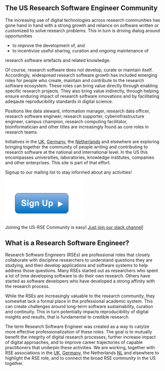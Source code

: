 
## The US Research Software Engineer Community

The increasing use of digital technologies across research communities has gone hand
in hand with a strong growth and reliance on software written or customized to solve
research problems. This in turn is driving dialog around opportunities 

  * to improve the development of, and
  * to incentivize useful sharing, curation and ongoing maintenance of 
  
research software artefacts and related knowledge.

Of course, research software does not develop, curate or maintain itself. Accordingly, 
widespread research software growth has included emerging roles for people who 
create, maintain and contribute to the research software ecosystem. These roles can
bring value directly through enabling specific research projects. They
also bring value indirectly, through helping ensure enduring impact of research 
software innovations and by facilitating adeqaute reproducibility standards in 
digital science. 

Positions like data steward, information manager, research data
officer, research software engineer, research supporter, cyberinfrastructure 
engineer, campus champion, research computing facilitator, bioinformatician and 
other titles are increasingly found as core roles in research teams.

Initiatives in the [UK](http://rse.ac.uk/), [Germany](http://www.de-rse.org/de), the 
[Netherlands](http://nl-rse.org) and elsewhere are exploring bringing
together the community of people writing and contributing to research software at
the national and international level. In the US this encompasses
universities, laboratories, knowledge institutes, companies and other 
enterprises. This site is part of that effort.

Signup to our mailing list to stay informed about any activities!


<!--- ## Join us! --->

<a href="https://docs.google.com/forms/d/e/1FAIpQLScBQ6AYpYYK2wL21egcaVvH0ZEvtShU-0s-XbqnY3okUsyIZw/viewform">
<img width="250px" src="img/signup.png"></a>

Joining the US-RSE Community is easy! [Just join our slack channel!](https://docs.google.com/forms/d/e/1FAIpQLScBQ6AYpYYK2wL21egcaVvH0ZEvtShU-0s-XbqnY3okUsyIZw/viewform)


## What is a Research Software Engineer?

Research Software Engineers (RSEs) are professional roles that closely collaborate
with discipline researchers to understand questions they are studying, and then develop
applications and software systems to help address those questions. Many RSEs 
started out as researchers who spent a lot of time developing software to do 
their own research. Others have started as software developers who have developed a 
strong affinity with the research process.

While the RSEs are increasingly valuable to the research community, they
somewhat lack a formal place in the professional academic system. This can create 
challenges around long-term software sustainability, curation and continuity. This
in turn potentially impacts reproducibility of digital insights and results,
that is fundamental to credible research.

The term Research Software Engineer was created as a way to 
catylze more effective professionalization of these roles.
The goal is to mutually benefit the integrity of digital research 
processes, further increase impact of digital approaches, and to 
improve career trajectories of capable practitioners that underpin 
these activities. We are working, together with RSE associations in the
[UK](http://rse.ac.uk/), [Germany](http://www.de-rse.org/de),
the Netherlands [NL](http://nl-rse.org) and elsewhere
to highlight the RSE role, and to connect the
broad RSE community in the US together.

